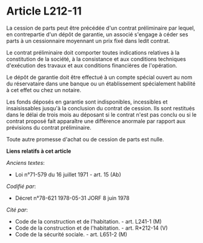 # Article L212-11

La cession de parts peut être précédée d'un contrat préliminaire par lequel, en contrepartie d'un dépôt de garantie, un
associé s'engage à céder ses parts à un cessionnaire moyennant un prix fixé dans ledit contrat.

Le contrat préliminaire doit comporter toutes indications relatives à la constitution de la société, à la consistance et aux
conditions techniques d'exécution des travaux et aux conditions financières de l'opération.

Le dépôt de garantie doit être effectué à un compte spécial ouvert au nom du réservataire dans une banque ou un établissement
spécialement habilité à cet effet ou chez un notaire.

Les fonds déposés en garantie sont indisponibles, incessibles et insaisissables jusqu'à la conclusion du contrat de cession.
Ils sont restitués dans le délai de trois mois au déposant si le contrat n'est pas conclu ou si le contrat proposé fait
apparaître une différence anormale par rapport aux prévisions du contrat préliminaire.

Toute autre promesse d'achat ou de cession de parts est nulle.

**Liens relatifs à cet article**

_Anciens textes_:

  - Loi n°71-579 du 16 juillet 1971 - art. 15 (Ab)

_Codifié par_:

  - Décret n°78-621 1978-05-31 JORF 8 juin 1978

_Cité par_:

  - Code de la construction et de l'habitation. - art. L241-1 (M)
  - Code de la construction et de l'habitation. - art. R*212-14 (V)
  - Code de la sécurité sociale. - art. L651-2 (M)
